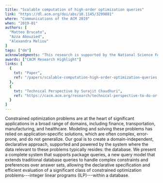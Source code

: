 ```yaml
---
title: "Scalable computation of high-order optimization queries"
link: "https://dl.acm.org/doi/abs/10.1145/3299881"
where: "Communications of the ACM 2019"
when: "2019-01"
authors: [ 
  "Matteo Brucato",
  "Azza Abouzied", 
  "Alexandra Meliou"
]
tags: ["dm"]
acknowledgments: "This research is supported by the National Science Foundation under grants IIS-1420941, IIS-1421322, and IIS-1453543." 
awards: ["CACM Research Highlight"]
links: [
  {
    txt: "Paper",
    ref: "/papers/scalable-computation-high-order-optimization-queries.pdf"
  },
  {
    txt: "Technical Perspective by Surajit Chaudhuri",
    ref: "https://cacm.acm.org/research/technical-perspective-to-do-or-not-to-do/"
  }
]
---
```

Constrained optimization problems are at the heart of significant applications in a broad range of domains, including finance, transportation, manufacturing, and healthcare. Modeling and solving these problems has relied on application-specific solutions, which are often complex, error-prone, and do not generalize. Our goal is to create a domain-independent, declarative approach, supported and powered by the system where the data relevant to these problems typically resides: the database. We present a complete system that supports package queries, a new query model that extends traditional database queries to handle complex constraints and preferences over answer sets, allowing the declarative specification and efficient evaluation of a significant class of constrained optimization problems---integer linear programs (ILP)---within a database.